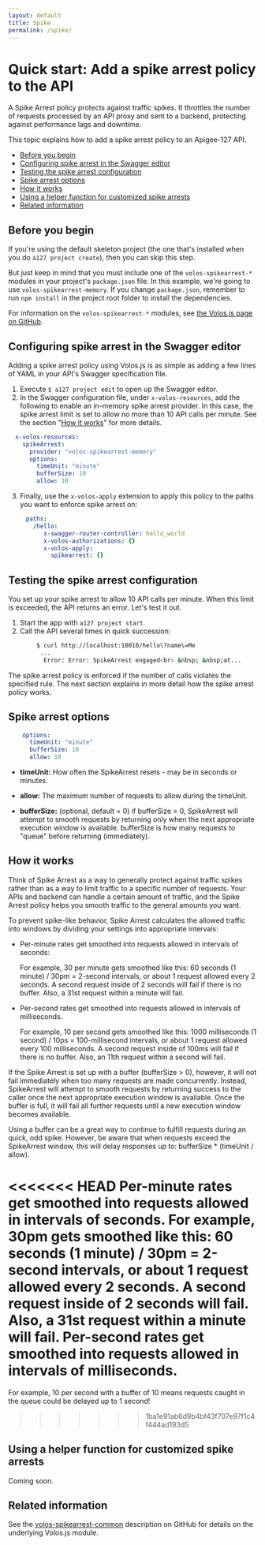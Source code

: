 ```yaml
---
layout: default
title: Spike
permalink: /spike/
---
```


# Quick start: Add a spike arrest policy to the API

A Spike Arrest policy protects against traffic spikes. It throttles the number of requests processed by an API proxy and sent to a backend, protecting against performance lags and downtime.

This topic explains how to add a spike arrest policy to an Apigee-127 API.

* [Before you begin](#before)
* [Configuring spike arrest in the Swagger editor](#configure)
* [Testing the spike arrest configuration](#test)
* [Spike arrest options](#options)
* [How it works](#howitworks)
* [Using a helper function for customized spike arrests](#spikearrest-helper)
* [Related information](#related)

## <a name='before'></a>Before you begin

If you're using the default skeleton project (the one that's installed when you do `a127 project create`), then you can skip this step.

But just keep in mind that you must include one of the `volos-spikearrest-*` modules in your project's `package.json` file. In this example, we're going to use `volos-spikearrest-memory`. If you change `package.json`, remember to run `npm install` in the project root folder to install the dependencies.

For information on the `volos-spikearrest-*` modules, see [the Volos.js page on GitHub](https://github.com/apigee-127/volos).

## <a name='configure'></a>Configuring spike arrest in the Swagger editor

Adding a spike arrest policy using Volos.js is as simple as adding a few lines of YAML in your API's Swagger specification file.

1. Execute `$ a127 project edit` to open up the Swagger editor.
2. In the Swagger configuration file, under `x-volos-resources`, add the following to enable an in-memory spike arrest provider. In this case, the spike arrest limit is set to allow no more than 10 API calls per minute. See the section "[How it works](#howitworks)" for more details.

  ```yaml
    x-volos-resources:
      spikeArrest:
        provider: "volos-spikearrest-memory"
        options:
          timeUnit: "minute"
          bufferSize: 10
          allow: 10
  ```

3. Finally, use the `x-volos-apply` extension to apply this policy to the paths you want to enforce spike arrest on:

  ```yaml
       paths:
         /hello:
            x-swagger-router-controller: hello_world
            x-volos-authorizations: {}
            x-volos-apply:
              spikearrest: {}
  ```

## <a name='test'></a>Testing the spike arrest configuration

You set up your spike arrest to allow 10 API calls per minute. When this limit is exceeded, the API returns an error. Let's test it out.

1. Start the app with `a127 project start`.
2. Call the API several times in quick succession:
  ```bash
          $ curl http://localhost:10010/hello\?name\=Me
           ...
            Error: Error: SpikeArrest engaged<br> &nbsp; &nbsp;at...
  ```

The spike arrest policy is enforced if the number of calls violates the specified rule. The next section explains in more detail how the spike arrest policy works.

## <a name='options'></a>Spike arrest options

```yaml
    options:
      timeUnit: "minute"
      bufferSize: 10
      allow: 10
```

* **timeUnit:** How often the SpikeArrest resets - may be in seconds or minutes.

* **allow:** The maximum number of requests to allow during the timeUnit.

* **bufferSize:** (optional, default = 0) if bufferSize > 0, SpikeArrest will attempt to smooth requests by returning only when the next appropriate execution window is available. bufferSize is how many requests to "queue" before returning (immediately).

## <a name='howitworks'></a>How it works

Think of Spike Arrest as a way to generally protect against traffic spikes rather than as a way to limit traffic to a specific number of requests. Your APIs and backend can handle a certain amount of traffic, and the Spike Arrest policy helps you smooth traffic to the general amounts you want.

To prevent spike-like behavior, Spike Arrest calculates the allowed traffic into windows by dividing your settings into appropriate intervals:

* Per-minute rates get smoothed into requests allowed in intervals of seconds:

    For example, 30 per minute gets smoothed like this: 60 seconds (1 minute) / 30pm = 2-second intervals, or about 1 request allowed every 2 seconds. A second request inside of 2 seconds will fail if there is no buffer. Also, a 31st request within a minute will fail.

* Per-second rates get smoothed into requests allowed in intervals of milliseconds.

    For example, 10 per second gets smoothed like this: 1000 milliseconds (1 second) / 10ps = 100-millisecond intervals, or about 1 request allowed every 100 milliseconds. A second request inside of 100ms will fail if there is no buffer. Also, an 11th request within a second will fail.

If the Spike Arrest is set up with a buffer (bufferSize > 0), however, it will not fail immediately when too many requests are made concurrently. Instead, SpikeArrest will attempt to smooth requests by returning success to the caller once the next appropriate execution window is available. Once the buffer is full, it will fail all further requests until a new execution window becomes available.

Using a buffer can be a great way to continue to fulfill requests during an quick, odd spike. However, be aware that when requests exceed the SpikeArrest window, this will delay responses up to: bufferSize * (timeUnit / allow).

<<<<<<< HEAD
Per-minute rates get smoothed into requests allowed in intervals of seconds.
For example, 30pm gets smoothed like this:
60 seconds (1 minute) / 30pm = 2-second intervals, or about 1 request allowed every 2 seconds. A second request inside of 2 seconds will fail. Also, a 31st request within a minute will fail.
Per-second rates get smoothed into requests allowed in intervals of milliseconds.
=======
For example, 10 per second with a buffer of 10 means requests caught in the queue could be delayed up to 1 second!
>>>>>>> 1ba1e91ab6d9b4bf43f707e97f1c4f444ad193d5


## <a name='spikearrest-helper'></a>Using a helper function for customized spike arrests

Coming soon.

## <a name='related'></a>Related information

See the [volos-spikearrest-common](https://github.com/apigee-127/volos/tree/master/spikearrest/common) description on GitHub for details on the underlying Volos.js module.
